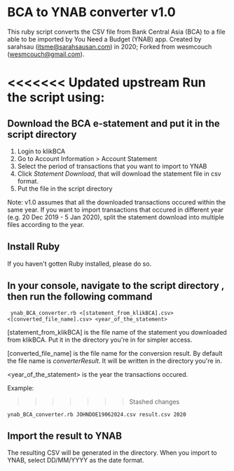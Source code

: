 # BCA to YNAB converter v1.0
This ruby script converts the CSV file from Bank Central Asia (BCA) to a file able to be imported by You Need a Budget (YNAB) app.
Created by sarahsau (itsme@sarahsausan.com) in 2020; Forked from wesmcouch (wesmcouch@gmail.com).


<<<<<<< Updated upstream
Run the script using: 
=======
## Download the BCA e-statement and put it in the script directory
1. Login to klikBCA
2. Go to Account Information > Account Statement
3. Select the period of transactions that you want to import to YNAB   
4. Click *Statement Download*, that will download the statement file in csv format.
5. Put the file in the script directory

Note: v1.0 assumes that all the downloaded transactions occured within the same year.
If you want to import transactions that occured in different year (e.g. 20 Dec 2019 - 5 Jan 2020), split the statement download into multiple files according to the year.

## Install Ruby
If you haven't gotten Ruby installed, please do so.

## In your console, navigate to the script directory , then run the following command
```
 ynab_BCA_converter.rb <[statement_from_klikBCA].csv> <[converted_file_name].csv> <year_of_the_statement>
```
[statement_from_klikBCA] is the file name of the statement you downloaded from klikBCA.
Put it in the directory you're in for simpler access.

[converted_file_name] is the file name for the conversion result.
By default the file name is *converterResult*. It will be written in the directory you're in.

<year_of_the_statement> is the year the transactions occured.

Example:
>>>>>>> Stashed changes
```
ynab_BCA_converter.rb JOHNDOE19062024.csv result.csv 2020
```

## Import the result to YNAB
The resulting CSV will be generated in the directory. When you import to YNAB, select DD/MM/YYYY as the date format.
